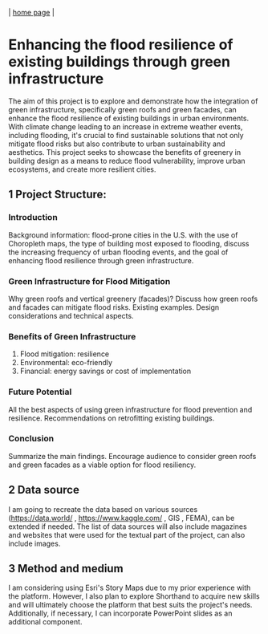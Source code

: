 | [home page](https://github.com/LasariiaL/DataVizByLaura) |

# Enhancing the flood resilience of existing buildings through green infrastructure
The aim of this project is to explore and demonstrate how the integration of green infrastructure, specifically green roofs and green facades, can enhance the flood resilience of existing buildings in urban environments. With climate change leading to an increase in extreme weather events, including flooding, it's crucial to find sustainable solutions that not only mitigate flood risks but also contribute to urban sustainability and aesthetics. This project seeks to showcase the benefits of greenery in building design as a means to reduce flood vulnerability, improve urban ecosystems, and create more resilient cities.

## 1 Project Structure:
### Introduction
Background information: flood-prone cities in the U.S. with the use of Choropleth maps, the type of building most exposed to flooding, discuss the increasing frequency of urban flooding events, and the goal of enhancing flood resilience through green infrastructure.

### Green Infrastructure for Flood Mitigation
Why green roofs and vertical greenery (facades)? Discuss how green roofs and facades can mitigate flood risks. Existing examples. Design considerations and technical aspects.

### Benefits of Green Infrastructure
1. Flood mitigation: resilience
2. Environmental: eco-friendly
3. Financial: energy savings or cost of implementation

### Future Potential
All the best aspects of using green infrastructure for flood prevention and resilience. Recommendations on retrofitting existing buildings.

### Conclusion
Summarize the main findings. Encourage audience to consider green roofs and green facades as a viable option for flood resiliency.

## 2 Data source
I am going to recreate the data based on various sources (https://data.world/ , https://www.kaggle.com/ , GIS , FEMA), can be extended if needed. The list of data sources will also include magazines and websites that were used for the textual part of the project, can also include images.

## 3 Method and medium
 I am considering using Esri's Story Maps due to my prior experience with the platform. However, I also plan to explore Shorthand to acquire new skills and will ultimately choose the platform that best suits the project's needs. Additionally, if necessary, I can incorporate PowerPoint slides as an additional component. 
